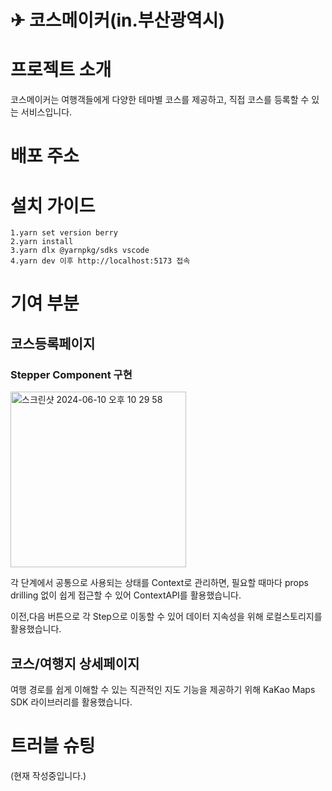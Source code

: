 # ✈ 코스메이커(in.부산광역시)

# 프로젝트 소개
코스메이커는 여행객들에게 다양한 테마별 코스를 제공하고, 직접 코스를 등록할 수 있는 서비스입니다.
# 배포 주소

# 설치 가이드
```
1.yarn set version berry
2.yarn install
3.yarn dlx @yarnpkg/sdks vscode
4.yarn dev 이후 http://localhost:5173 접속
```

# 기여 부분
## 코스등록페이지
### Stepper Component 구현

<img width="281" alt="스크린샷 2024-06-10 오후 10 29 58" src="https://github.com/PJW980921/Course-Maker-FE/assets/124119421/7c14fd9a-3e55-48e5-8b81-d84f71d1c968">

 각 단계에서 공통으로 사용되는 상태를 Context로 관리하면, 필요할 때마다 props drilling 없이 쉽게 접근할 수 있어 ContextAPI를 활용했습니다.

 이전,다음 버튼으로 각 Step으로 이동할 수 있어 데이터 지속성을 위해 로컬스토리지를 활용했습니다.

## 코스/여행지 상세페이지
여행 경로를 쉽게 이해할 수 있는 직관적인 지도 기능을 제공하기 위해 KaKao Maps SDK 라이브러리를 활용했습니다.


# 트러블 슈팅

(현재 작성중입니다.)
